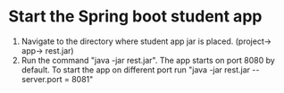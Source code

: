 # Start the Spring boot student app
1. Navigate to the directory where student app jar is placed. (project-> app-> rest.jar)
1. Run the command "java -jar rest.jar". The app starts on port 8080 by default. To start the app on different port run "java -jar rest.jar --server.port = 8081" 
